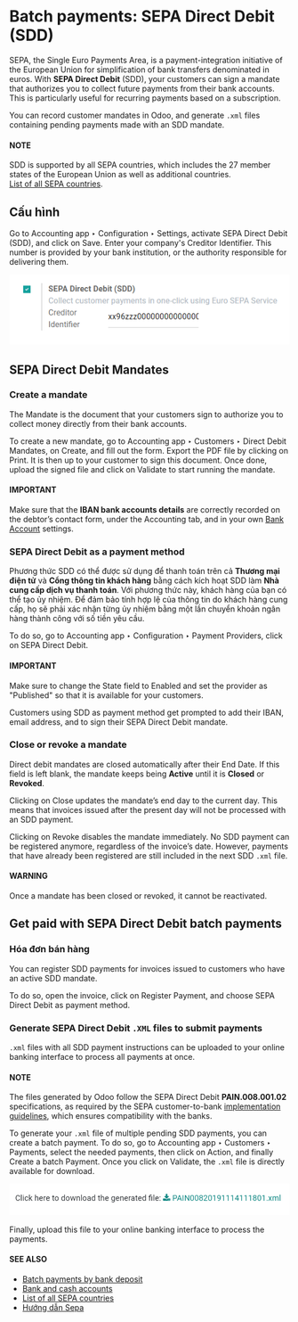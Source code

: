 # Batch payments: SEPA Direct Debit (SDD)

SEPA, the Single Euro Payments Area, is a payment-integration initiative of the European Union for
simplification of bank transfers denominated in euros. With **SEPA Direct Debit** (SDD), your
customers can sign a mandate that authorizes you to collect future payments from their bank
accounts. This is particularly useful for recurring payments based on a subscription.

You can record customer mandates in Odoo, and generate `.xml` files containing pending payments made
with an SDD mandate.

#### NOTE
SDD is supported by all SEPA countries, which includes the 27 member states of the European
Union as well as additional countries.
<br/>
[List of all SEPA countries](https://www.europeanpaymentscouncil.eu/document-library/other/epc-list-sepa-scheme-countries).
<br/>

## Cấu hình

Go to Accounting app ‣ Configuration ‣ Settings, activate
SEPA Direct Debit (SDD), and click on Save. Enter your company's
Creditor Identifier. This number is provided by your bank institution, or the authority
responsible for delivering them.

![Add a SEPA Creditor Identifier to Odoo Accounting](batch_sdd/creditor-identifier.png)

## SEPA Direct Debit Mandates

### Create a mandate

The  Mandate is the document that your customers sign to authorize
you to collect money directly from their bank accounts.

To create a new mandate, go to Accounting app ‣ Customers ‣
Direct Debit Mandates, on Create, and fill out the form. Export the PDF file by
clicking on Print. It is then up to your customer to sign this document. Once done,
upload the signed file and click on Validate to start running the mandate.

#### IMPORTANT
Make sure that the **IBAN bank accounts details** are correctly recorded on the debtor’s contact
form, under the Accounting tab, and in your own [Bank Account](../bank.md) settings.

### SEPA Direct Debit as a payment method

Phương thức SDD có thể được sử dụng để thanh toán trên cả **Thương mại điện tử** và **Cổng thông tin khách hàng** bằng cách kích hoạt SDD làm **Nhà cung cấp dịch vụ thanh toán**. Với phương thức này, khách hàng của bạn có thể tạo ủy nhiệm. Để đảm bảo tính hợp lệ của thông tin do khách hàng cung cấp, họ sẽ phải xác nhận từng ủy nhiệm bằng một lần chuyển khoản ngân hàng thành công với số tiền yêu cầu.

To do so, go to Accounting app ‣ Configuration ‣ Payment Providers, click on
SEPA Direct Debit.

#### IMPORTANT
Make sure to change the State field to Enabled and set the provider as
"Published" so that it is available for your customers.

Customers using SDD as payment method get prompted to add their IBAN, email address, and to sign
their SEPA Direct Debit mandate.

### Close or revoke a mandate

Direct debit mandates are closed automatically after their End Date. If this field is
left blank, the mandate keeps being **Active** until it is **Closed** or **Revoked**.

Clicking on Close updates the mandate’s end day to the current day. This means that
invoices issued after the present day will not be processed with an SDD payment.

Clicking on Revoke disables the mandate immediately. No SDD payment can be registered
anymore, regardless of the invoice’s date. However, payments that have already been registered are
still included in the next SDD `.xml` file.

#### WARNING
Once a mandate has been closed or revoked, it cannot be reactivated.

## Get paid with SEPA Direct Debit batch payments

### Hóa đơn bán hàng

You can register SDD payments for invoices issued to customers who have an active SDD mandate.

To do so, open the invoice, click on Register Payment, and choose
SEPA Direct Debit as payment method.

### Generate SEPA Direct Debit `.XML` files to submit payments

`.xml` files with all SDD payment instructions can be uploaded to your online banking interface
to process all payments at once.

#### NOTE
The files generated by Odoo follow the SEPA Direct Debit **PAIN.008.001.02** specifications, as
required by the SEPA customer-to-bank [implementation guidelines](https://www.europeanpaymentscouncil.eu/document-library/implementation-guidelines/sepa-credit-transfer-customer-psp-implementation),
which ensures compatibility with the banks.

To generate your `.xml` file of multiple pending SDD payments, you can create a batch payment.
To do so, go to Accounting app ‣ Customers ‣ Payments, select the needed
payments, then click on Action, and finally Create a batch Payment. Once
you click on Validate, the `.xml` file is directly available for download.

![Generate an .XML file for your SDD payments in Odoo Accounting](batch_sdd/xml.png)

Finally, upload this file to your online banking interface to process the payments.

#### SEE ALSO
* [Batch payments by bank deposit](batch.md)
* [Bank and cash accounts](../bank.md)
* [List of all SEPA countries](https://www.europeanpaymentscouncil.eu/document-library/other/epc-list-sepa-scheme-countries)
* [Hướng dẫn Sepa](https://www.europeanpaymentscouncil.eu/document-library/implementation-guidelines/sepa-credit-transfer-inter-psp-implementation-guidelines)

